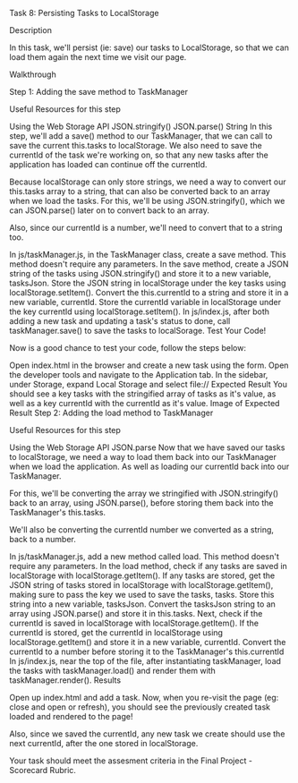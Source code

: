 Task 8: Persisting Tasks to LocalStorage

Description

In this task, we'll persist (ie: save) our tasks to LocalStorage, so that we can load them again the next time we visit our page.

Walkthrough

Step 1: Adding the save method to TaskManager

Useful Resources for this step

Using the Web Storage API
JSON.stringify()
JSON.parse()
String
In this step, we'll add a save() method to our TaskManager, that we can call to save the current this.tasks to localStorage. We also need to save the currentId of the task we're working on, so that any new tasks after the application has loaded can continue off the currentId.

Because localStorage can only store strings, we need a way to convert our this.tasks array to a string, that can also be converted back to an array when we load the tasks. For this, we'll be using JSON.stringify(), which we can JSON.parse() later on to convert back to an array.

Also, since our currentId is a number, we'll need to convert that to a string too.

In js/taskManager.js, in the TaskManager class, create a save method. This method doesn't require any parameters.
In the save method, create a JSON string of the tasks using JSON.stringify() and store it to a new variable, tasksJson.
Store the JSON string in localStorage under the key tasks using localStorage.setItem().
Convert the this.currentId to a string and store it in a new variable, currentId.
Store the currentId variable in localStorage under the key currentId using localStorage.setItem().
In js/index.js, after both adding a new task and updating a task's status to done, call taskManager.save() to save the tasks to localSorage.
Test Your Code!

Now is a good chance to test your code, follow the steps below:

Open index.html in the browser and create a new task using the form.
Open the developer tools and navigate to the Application tab.
In the sidebar, under Storage, expand Local Storage and select file://
Expected Result You should see a key tasks with the stringified array of tasks as it's value, as well as a key currentId with the currentId as it's value. Image of Expected Result
Step 2: Adding the load method to TaskManager

Useful Resources for this step

Using the Web Storage API
JSON.parse
Now that we have saved our tasks to localStorage, we need a way to load them back into our TaskManager when we load the application. As well as loading our currentId back into our TaskManager.

For this, we'll be converting the array we stringified with JSON.stringify() back to an array, using JSON.parse(), before storing them back into the TaskManager's this.tasks.

We'll also be converting the currentId number we converted as a string, back to a number.

In js/taskManager.js, add a new method called load. This method doesn't require any parameters.
In the load method, check if any tasks are saved in localStorage with localStorage.getItem().
If any tasks are stored, get the JSON string of tasks stored in localStorage with localStorage.getItem(), making sure to pass the key we used to save the tasks, tasks. Store this string into a new variable, tasksJson.
Convert the tasksJson string to an array using JSON.parse() and store it in this.tasks.
Next, check if the currentId is saved in localStorage with localStorage.getItem().
If the currentId is stored, get the currentId in localStorage using localStorage.getItem() and store it in a new variable, currentId.
Convert the currentId to a number before storing it to the TaskManager's this.currentId
In js/index.js, near the top of the file, after instantiating taskManager, load the tasks with taskManager.load() and render them with taskManager.render().
Results

Open up index.html and add a task. Now, when you re-visit the page (eg: close and open or refresh), you should see the previously created task loaded and rendered to the page!

Also, since we saved the currentId, any new task we create should use the next currentId, after the one stored in localStorage.

Your task should meet the assesment criteria in the Final Project - Scorecard Rubric.